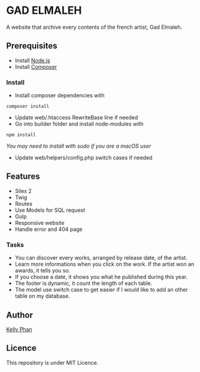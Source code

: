 # GAD ELMALEH
A website that archive every contents of the french artist, Gad Elmaleh.

## Prerequisites
* Install [Node.js](https://nodejs.org/en/)
* Install [Composer](https://getcomposer.org/)

### Install
* Install composer dependencies with
```
composer install
```
* Update web/.htaccess RewriteBase line if needed
* Go into builder folder and install node-modules with
```
npm install
```
*You may need to install with sudo if you are a macOS user*
* Update web/helpers/config.php switch cases if needed


## Features
* Silex 2
* Twig
* Routes
* Use Models for SQL request
* Gulp
* Responsive website
* Handle error and 404 page


### Tasks
* You can discover every works, arranged by release date, of the artist.
* Learn more informations when you click on the work. If the artist won an awards, it tells you so.
* If you choose a date, it shows you what he published during this year.
* The footer is dynamic, it count the length of each table.
* The model use switch case to get easier if I would like to add an other table on my database.


## Author
[Kelly Phan](http://kellyphan.fr)


## Licence
This repository is under MIT Licence.
